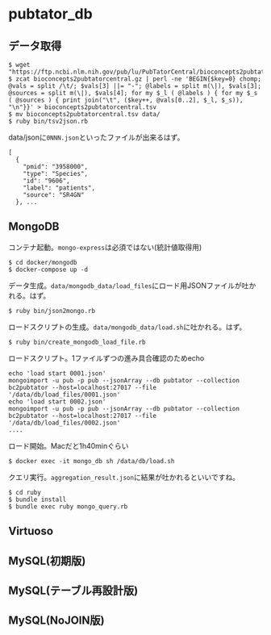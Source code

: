 # pubtator_db

## データ取得
```
$ wget "https://ftp.ncbi.nlm.nih.gov/pub/lu/PubTatorCentral/bioconcepts2pubtatorcentral.gz"
$ zcat bioconcepts2pubtatorcentral.gz | perl -ne 'BEGIN{$key=0} chomp; @vals = split /\t/; $vals[3] ||= "-"; @labels = split m(\|), $vals[3]; @sources = split m(\|), $vals[4]; for my $_l ( @labels ) { for my $_s ( @sources ) { print join("\t", ($key++, @vals[0..2], $_l, $_s)), "\n"}}' > bioconcepts2pubtatorcentral.tsv
$ mv bioconcepts2pubtatorcentral.tsv data/
$ ruby bin/tsv2json.rb
```
data/jsonに`0NNN.json`といったファイルが出来るはず。
```
[
  {
    "pmid": "3958000",
    "type": "Species",
    "id": "9606",
    "label": "patients",
    "source": "SR4GN"
  }, ...
```
## MongoDB
コンテナ起動。`mongo-express`は必須ではない(統計値取得用)
```
$ cd docker/mongodb
$ docker-compose up -d
```
データ生成。`data/mongodb_data/load_files`にロード用JSONファイルが吐かれる。はず。
```
$ ruby bin/json2mongo.rb
```
ロードスクリプトの生成。`data/mongodb_data/load.sh`に吐かれる。はず。
```
$ ruby bin/create_mongodb_load_file.rb
```
ロードスクリプト。1ファイルずつの進み具合確認のためecho
```
echo 'load start 0001.json'
mongoimport -u pub -p pub --jsonArray --db pubtator --collection bc2pubtator --host=localhost:27017 --file '/data/db/load_files/0001.json'
echo 'load start 0002.json'
mongoimport -u pub -p pub --jsonArray --db pubtator --collection bc2pubtator --host=localhost:27017 --file '/data/db/load_files/0002.json'
....
```
ロード開始。Macだと1h40minぐらい
```
$ docker exec -it mongo_db sh /data/db/load.sh
```
クエリ実行。`aggregation_result.json`に結果が吐かれるといいですね。
```
$ cd ruby
$ bundle install
$ bundle exec ruby mongo_query.rb
```

## Virtuoso

## MySQL(初期版)

## MySQL(テーブル再設計版)

## MySQL(NoJOIN版)